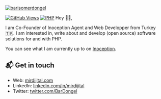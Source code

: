 [![barisomerdongel](https://avatars.githubusercontent.com/u/29428301?v=4)][1]

[![GitHub Views](https://komarev.com/ghpvc/?username=barisdongel&color=FAC151)][1]
[![PHP](https://img.shields.io/badge/php-Fan-FAC151.svg?logo=php&logoWidth=20)](https://github.com/barisdongel)
Hey 👋🏻,

I am Co-Founder of Inoception Agent and Web Developper from Turkey
🇹🇷. I am interested in, write about and develop (open source) software solutions
for and with PHP.

You can see what I am currently up to on [Inoception][4].

## 📬 Get in touch

- Web: [mirdijital.com][1]
- LinkedIn: [linkedin.com/in/mirdijital][2]
- Twitter: [twitter.com/BarDongel][3]


[1]:
  https://barisdongel.github.io
[2]: https://www.linkedin.com/in/mirdijital/
[3]: https://twitter.com/BarDongel
[4]: https://inoception.com

